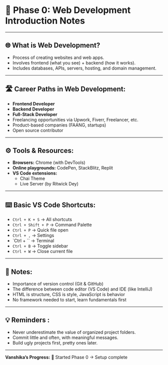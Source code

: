 # 📓 Phase 0: Web Development Introduction Notes

---

## 🌐 What is Web Development?
- Process of creating websites and web apps.
- Involves frontend (what you see) + backend (how it works).
- Includes databases, APIs, servers, hosting, and domain management.

---

## 🛣️ Career Paths in Web Development:
- **Frontend Developer**
- **Backend Developer**
- **Full-Stack Developer**
- Freelancing opportunities via Upwork, Fiverr, Freelancer, etc.
- Product-based companies (FAANG, startups)
- Open source contributor

---

## ⚙️ Tools & Resources:
- **Browsers:** Chrome (with DevTools)
- **Online playgrounds:** CodePen, StackBlitz, Replit
- **VS Code extensions:**
  - Chai Theme  
  - Live Server (by Ritwick Dey)

---

## ⌨️ Basic VS Code Shortcuts:
- `Ctrl + K + S` → All shortcuts
- `Ctrl + Shift + P` → Command Palette  
- `Ctrl + P` → Quick file open  
- `Ctrl + ,` → Settings  
- `Ctrl + \`` → Terminal  
- `Ctrl + B` → Toggle sidebar  
- `Ctrl + W` → Close current file

---

## 📖 Notes:
- Importance of version control (Git & GitHub)  
- The difference between code editor (VS Code) and IDE (like IntelliJ)  
- HTML is structure, CSS is style, JavaScript is behavior  
- No framework needed to start, learn fundamentals first

---

## 💡 Reminders :
- Never underestimate the value of organized project folders.
- Commit little and often, with meaningful messages.
- Build ugly projects first, pretty ones later.

---

**Vanshika’s Progress:** 🚀 Started Phase 0 → Setup complete  
